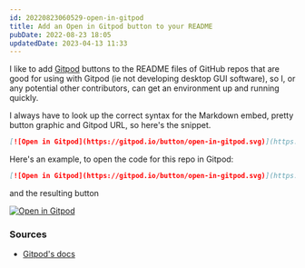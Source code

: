 ```yaml
---
id: 20220823060529-open-in-gitpod
title: Add an Open in Gitpod button to your README
pubDate: 2022-08-23 18:05
updatedDate: 2023-04-13 11:33
---
```


I like to add [Gitpod](https://www.gitpod.io/) buttons to the README files of GitHub repos that are good for using with Gitpod (ie not developing desktop GUI software), so I, or any potential other contributors, can get an environment up and running quickly.

I always have to look up the correct syntax for the Markdown embed, pretty button graphic and Gitpod URL, so here's the snippet.

```md
[![Open in Gitpod](https://gitpod.io/button/open-in-gitpod.svg)](https://gitpod.io/#<your-repository-url>)
```

Here's an example, to open the code for this repo in Gitpod:

```md
[![Open in Gitpod](https://gitpod.io/button/open-in-gitpod.svg)](https://gitpod.io/#https://github.com/caro401/public-notes)
```

and the resulting button

[![Open in Gitpod](https://gitpod.io/button/open-in-gitpod.svg)](https://gitpod.io/#https://github.com/caro401/public-notes)

### Sources

- [Gitpod's docs](https://www.gitpod.io/docs/getting-started#open-in-gitpod-button)
